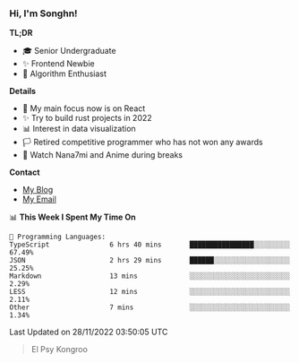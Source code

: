 ### Hi, I'm Songhn!

**TL;DR**

- 🎓 Senior Undergraduate
- ✨ Frontend Newbie
- 🎈 Algorithm Enthusiast

**Details**

- 🎯 My main focus now is on React
- ✨ Try to build rust projects in 2022
- 📊 Interest in data visualization
- 🏳️ Retired competitive programmer who has not won any awards
- 🍵 Watch Nana7mi and Anime during breaks

**Contact**
- [My Blog](https://blog.songhn.com)
- [My Email](mailto:songhn233@gmail.com)

<!--START_SECTION:waka-->
📊 **This Week I Spent My Time On** 

```text
💬 Programming Languages: 
TypeScript               6 hrs 40 mins       ████████████████░░░░░░░░░   67.49% 
JSON                     2 hrs 29 mins       ██████░░░░░░░░░░░░░░░░░░░   25.25% 
Markdown                 13 mins             ░░░░░░░░░░░░░░░░░░░░░░░░░   2.29% 
LESS                     12 mins             ░░░░░░░░░░░░░░░░░░░░░░░░░   2.11% 
Other                    7 mins              ░░░░░░░░░░░░░░░░░░░░░░░░░   1.34%

```


 Last Updated on 28/11/2022 03:50:05 UTC
<!--END_SECTION:waka-->

> El Psy Kongroo
